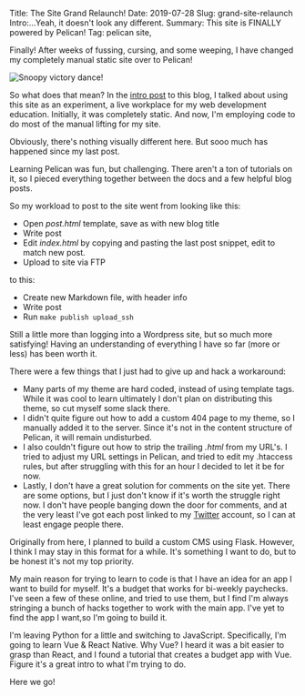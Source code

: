 Title: The Site Grand Relaunch!
Date: 2019-07-28
Slug: grand-site-relaunch
Intro:...Yeah, it doesn't look any different.
Summary: This site is FINALLY powered by Pelican!
Tag: pelican site,

Finally! After weeks of fussing, cursing, and some weeping, I have changed my completely manual static site over to Pelican!

<img style="max-height:40rem;" class="img-fluid d-block mx-auto mb-3" src="{static}/images/snoopy-dance-woohoo-meme.jpg" alt="Snoopy victory dance!">

So what does that mean? In the [intro post]({filename}/blog/the-mvp-of-this-site.md) to this blog, I talked about using this site as an experiment, a live workplace for my web development education. Initially, it was completely static. And now, I'm employing code to do most of the manual lifting for my site.

Obviously, there's nothing visually different here. But sooo much has happened since my last post.

Learning Pelican was fun, but challenging. There aren't a ton of tutorials on it, so I pieced everything together between the docs and a few helpful blog posts.

So my workload to post to the site went from looking like this:

- Open *post.html* template, save as with new blog title
- Write post
- Edit *index.html* by copying and pasting the last post snippet, edit to match new post.
- Upload to site via FTP

to this:

- Create new Markdown file, with header info
- Write post
- Run  `make publish upload_ssh`

Still a little more than logging into a Wordpress site, but so much more satisfying! Having an understanding of everything I have so far (more or less) has been worth it.

There were a few things that I just had to give up and hack a workaround:

- Many parts of my theme are hard coded, instead of using template tags. While it was cool to learn ultimately I don't plan on distributing this theme, so cut myself some slack there.
- I didn't quite figure out how to add a custom 404 page to my theme, so I manually added it to the server. Since it's not in the content structure of Pelican, it will remain undisturbed.
- I also couldn't figure out how to strip the trailing *.html* from my URL's. I tried to adjust my URL settings in Pelican, and tried to edit my .htaccess rules, but after struggling with this for an hour I decided to let it be for now.
- Lastly, I don't have a great solution for comments on the site yet. There are some options, but I just don't know if it's worth the struggle right now. I don't have people banging down the door for comments, and at the very least I've got each post linked to my [Twitter](https://twitter.com/SheBuildsWCode) account, so I can at least engage people there.

Originally from here, I planned to build a custom CMS using Flask. However, I think I may stay in this format for a while. It's something I want to do, but to be honest it's not my top priority.

My main reason for trying to learn to code is that I have an idea for an app I want to build for myself. It's a budget that works for bi-weekly paychecks. I've seen a few of these online, and tried to use them, but I find I'm always stringing a bunch of hacks together to work with the main app. I've yet to find the app I want,so I'm going to build it.

I'm leaving Python for a little and switching to JavaScript. Specifically, I'm going to learn Vue & React Native. Why Vue? I heard it was a bit easier to grasp than React, and I found a tutorial that creates a budget app with Vue. Figure it's a great intro to what I'm trying to do.

Here we go!
